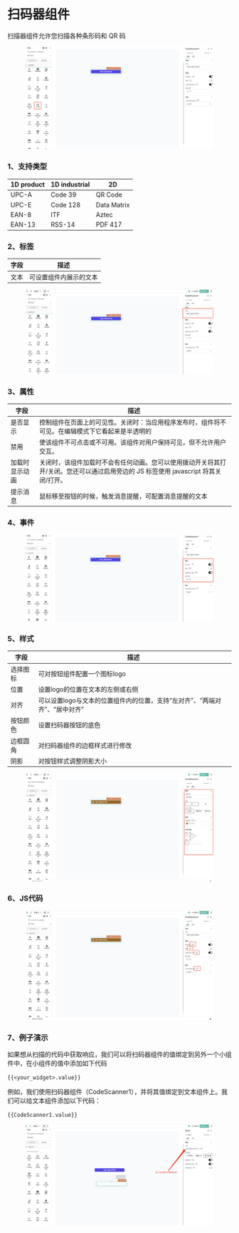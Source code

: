 # 扫码器组件

扫描器组件允许您扫描各种条形码和 QR 码

<figure><img src="../../../.gitbook/assets/image (1) (2).png" alt=""><figcaption></figcaption></figure>

### 1、支持类型

| 1D product | 1D industrial | 2D          |
| ---------- | ------------- | ----------- |
| UPC-A      | Code 39       | QR Code     |
| UPC-E      | Code 128      | Data Matrix |
| EAN-8      | ITF           | Aztec       |
| EAN-13     | RSS-14        | PDF 417     |



### 2、标签

| 字段 | 描述          |
| -- | ----------- |
| 文本 | 可设置组件内展示的文本 |

<figure><img src="../../../.gitbook/assets/image (40) (1).png" alt=""><figcaption></figcaption></figure>

### 3、属性

| 字段      | 描述                                                                         |
| ------- | -------------------------------------------------------------------------- |
| 是否显示    | 控制组件在页面上的可见性。关闭时：当应用程序发布时，组件将不可见。在编辑模式下它看起来是半透明的                           |
| 禁用      | 使该组件不可点击或不可用。该组件对用户保持可见，但不允许用户交互。                                          |
| 加载时显示动画 | 关闭时，该组件加载时不会有任何动画。您可以使用拨动开关将其打开/关闭。您还可以通过启用旁边的 JS 标签使用 javascript 将其关闭/打开。 |
| 提示消息    | 鼠标移至按钮的时候，触发消息提醒，可配置消息提醒的文本                                                |



### 4、事件



<figure><img src="../../../.gitbook/assets/image (32) (1).png" alt=""><figcaption></figcaption></figure>

### 5、样式

| 字段   | 描述                                         |
| ---- | ------------------------------------------ |
| 选择图标 | 可对按钮组件配置一个图标logo                           |
| 位置   | 设置logo的位置在文本的左侧或右侧                         |
| 对齐   | 可以设置logo与文本的位置组件内的位置，支持“左对齐”、“两端对齐”、“居中对齐” |
| 按钮颜色 |  设置扫码器按钮的底色                                |
| 边框圆角 | 对扫码器组件的边框样式进行修改                            |
| 阴影   | 对按钮样式调整阴影大小                                |

<figure><img src="../../../.gitbook/assets/image (39) (1).png" alt=""><figcaption></figcaption></figure>

### 6、JS代码



<figure><img src="../../../.gitbook/assets/image (10) (2) (1).png" alt=""><figcaption></figcaption></figure>

### 7、例子演示

如果想从扫描的代码中获取响应，我们可以将扫码器组件的值绑定到另外一个小组件中，在小组件的值中添加如下代码

```
{{<your_widget>.value}}
```

例如，我们使用扫码器组件（CodeScanner1），并将其值绑定到文本组件上。我们可以给文本组件添加以下代码：

```
{{CodeScanner1.value}}
```

<figure><img src="../../../.gitbook/assets/image (44) (1).png" alt=""><figcaption></figcaption></figure>
